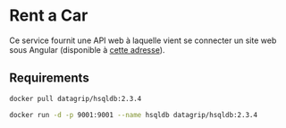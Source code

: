 # Rent a Car

Ce service fournit une API web à laquelle vient se connecter un site web sous Angular (disponible à [cette adresse]()).

## Requirements

```bash
docker pull datagrip/hsqldb:2.3.4

docker run -d -p 9001:9001 --name hsqldb datagrip/hsqldb:2.3.4
```

